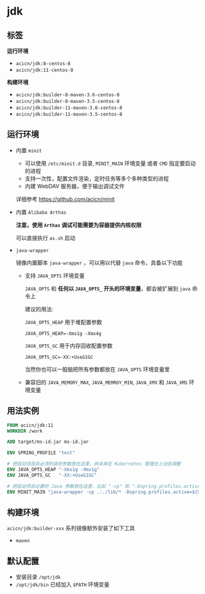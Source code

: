 # jdk

## 标签

**运行环境**

* `acicn/jdk:8-centos-8`
* `acicn/jdk:11-centos-8`

**构建环境**

* `acicn/jdk:builder-8-maven-3.6-centos-8`
* `acicn/jdk:builder-8-maven-3.5-centos-8`
* `acicn/jdk:builder-11-maven-3.6-centos-8`
* `acicn/jdk:builder-11-maven-3.5-centos-8`

## 运行环境

* 内置 `minit`

    - 可以使用 `/etc/minit.d` 目录, `MINIT_MAIN` 环境变量 或者 `CMD` 指定要启动的进程
    - 支持一次性，配置文件渲染，定时任务等多个多种类型的进程
    - 内建 WebDAV 服务器，便于输出调试文件

    
    详细参考 https://github.com/acicn/minit

* 内置 `Alibaba Arthas`

    **注意，使用 `Arthas` 调试可能需要为容器提供内核权限**

    可以直接执行 `as.sh` 启动

* `java-wrapper`

    镜像内置脚本 `java-wrapper` ，可以用以代替 `java` 命令，具备以下功能

    - 支持 `JAVA_OPTS` 环境变量

         `JAVA_OPTS` 和 **任何以 `JAVA_OPTS_` 开头的环境变量**，都会被扩展到 `java` 命令上

         建议的用法:

         `JAVA_OPTS_HEAP` 用于堆配置参数

         `JAVA_OPTS_HEAP=-Xms1g -Xmx4g`

         `JAVA_OPTS_GC` 用于内存回收配置参数

         `JAVA_OPTS_GC=-XX:+UseG1GC`

         当然你也可以一股脑把所有参数都放在 `JAVA_OPTS` 环境变量里

    - 兼容旧的 `JAVA_MEMORY_MAX`, `JAVA_MEMROY_MIN`, `JAVA_XMX` 和 `JAVA_XMS` 环境变量

## 用法实例

``` dockerfile
FROM acicn/jdk:11
WORKDIR /work

ADD target/ms-id.jar ms-id.jar

ENV SPRING_PROFILE "test"

# 把启动项目非必须的调优参数放在这里，供未来在 Kubernetes 管理台上动态调整
ENV JAVA_OPTS_HEAP "-Xms1g -Xmx1g"
ENV JAVA_OPTS_GC   "-XX:+UseG1GC"

# 把启动项目必要的 Java 参数放在这里，比如 "-cp" 和 "-Dspring.profiles.active=${SPRING_PROFILE}" 参数
ENV MINIT_MAIN "java-wrapper -cp .:./lib/* -Dspring.profiles.active=${SPRING_PROFILE} -jar ms-id.jar"
```

## 构建环境

`acicn/jdk:builder-xxx` 系列镜像额外安装了如下工具

* `maven`

## 默认配置

* 安装目录 `/opt/jdk`
* `/opt/jdk/bin` 已经加入 `$PATH` 环境变量
